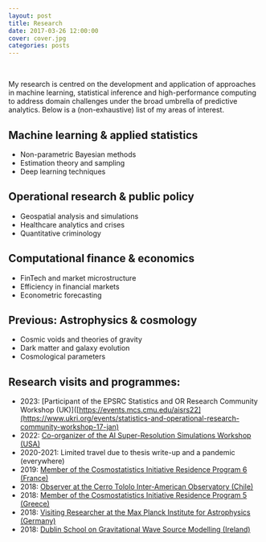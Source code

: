 ```yaml
---
layout: post
title: Research
date: 2017-03-26 12:00:00
cover: cover.jpg
categories: posts
---
```



<br>

My research is centred on the development and application of approaches in machine learning, statistical inference and high-performance computing to address domain challenges under the broad umbrella of predictive analytics. Below is a (non-exhaustive) list of my areas of interest.

<!--Current projects include, among others, market microstructure and information efficiency in emerging markets, geospatial analysis and simulation-based approaches to crime prevention, and impacts from healthcare crises and technology infrastructure disruptions.-->

## Machine learning & applied statistics

* Non-parametric Bayesian methods
* Estimation theory and sampling
* Deep learning techniques

## Operational research & public policy

* Geospatial analysis and simulations
* Healthcare analytics and crises
* Quantitative criminology

## Computational finance & economics

* FinTech and market microstructure
* Efficiency in financial markets 
* Econometric forecasting

## Previous: Astrophysics & cosmology
* Cosmic voids and theories of gravity
* Dark matter and galaxy evolution
* Cosmological parameters

## Research visits and programmes:


* 2023: [Participant of the EPSRC Statistics and OR Research Community Workshop (UK)]([https://events.mcs.cmu.edu/aisrs22](https://www.ukri.org/events/statistics-and-operational-research-community-workshop-17-jan)
* 2022: [Co-organizer of the AI Super-Resolution Simulations Workshop (USA)](https://events.mcs.cmu.edu/aisrs22)
* 2020-2021: Limited travel due to thesis write-up and a pandemic (everywhere)
* 2019: [Member of the Cosmostatistics Initiative Residence Program 6 (France)](https://cosmostatistics-initiative.org/residence-programs/crp6)
* 2018: [Observer at the Cerro Tololo Inter-American Observatory (Chile)](https://noirlab.edu/science/programs/ctio)
* 2018: [Member of the Cosmostatistics Initiative Residence Program 5 (Greece)](https://cosmostatistics-initiative.org/residence-programs/coin-residence-program-5-chania-greece)
* 2018: [Visiting Researcher at the Max Planck Institute for Astrophysics (Germany)](https://www.mpa-garching.mpg.de)
* 2018: [Dublin School on Gravitational Wave Source Modelling (Ireland)](https://maths.ucd.ie/dsgwsm)

<!--
My research interests are mostly centered on the intersection of statistics and machine learning with novel application areas. Current projects deal with parallelized Bayesian nonparametrics and multi-messenger constraints, statistical denoising and spatial analysis, generative models and deep learning for anomaly detection, and hybrid analytic and machine learning frameworks for simulations.

## Statistics & machine learning:

* Non-parametric Bayesian methods
* Estimation theory and sampling
* Deep learning techniques

## Management science & finance:

* Geospatial analysis and optimization
* FinTech and econometric methods
* Computational criminology

## Cosmology & astrostatistics:

* Dark energy and large-scale structure
* Cosmological parameter estimation
* Galaxy formation and evolution

## Research visits and programs:

* 2022: [Co-organizer of the AI Super-Resolution Simulations Workshop (USA)](https://events.mcs.cmu.edu/aisrs22/)
* 2020-2021: Limited travel due to thesis write-up and a pandemic (everywhere)
* 2019: [Member of the Cosmostatistics Initiative Residence Program 6 (France)](https://cosmostatistics-initiative.org/residence-programs/crp6/)
* 2018: [Observer at the Cerro Tololo Inter-American Observatory (Chile)](http://www.ctio.noao.edu/noao)
* 2018: [Member of the Cosmostatistics Initiative Residence Program 5 (Greece)](https://cosmostatistics-initiative.org/residence-programs/coin-residence-program-5-chania-greece/)
* 2018: [Visiting Researcher at the Max Planck Institute for Astrophysics (Germany)](https://www.mpa-garching.mpg.de)
* 2018: [Dublin School on Gravitational Wave Source Modelling (Ireland)](https://maths.ucd.ie/dsgwsm)
-->

<br>
